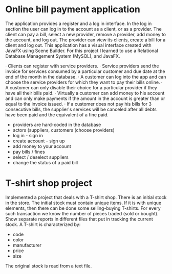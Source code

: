 # Online bill payment application
The application provides a register and a log in interface. In the log in section the user can log in to the account as a client, or as a provider. The client can pay a bill, select a new provider, remove a provider, add money to the account, and log out. The provider can view its clients, create a bill for a client and log out. This application has a visual interface created with JavaFX using Scene Builder. For this project I learned to use a Relational Database Management System (MySQL), and JavaFX.

· Clients can register with service providers.
· Service providers send the invoice for services consumed by a particular customer and due date at the end of the month in the database.
· A customer can log into the app and can choose the service providers for which they want to pay their bills online.
· A customer can only disable their choice for a particular provider if they have all their bills paid.
· Virtually a customer can add money to his account and can only make payments if the amount in the account is greater than or equal to the invoice issued.
· If a customer does not pay his bills for 3 consecutive bills, the supplier's services will be canceled after all debts have been paid and the equivalent of a fine paid.
 
- providers are hard-coded in the database
- actors (suppliers, customers (choose providers)
- log in - sign in
- create account - sign up
- add money to your account
- pay bills / fines
- select / deselect suppliers
- change the status of a paid bill

# T-shirt shop project
Implemented a project that deals with a T-shirt shop. There is an initial stock in the store.
The initial stock must contain unique items. If it is with unique elements, then there can be done
some selling-buying T-shirts. For every such transaction we know the number of pieces
traded (sold or bought). Show separate reports in different files that put in
tracking the current stock.
A T-shirt is characterized by:
- code
- color
- manufacturer
- price
- size

The original stock is read from a text file.
